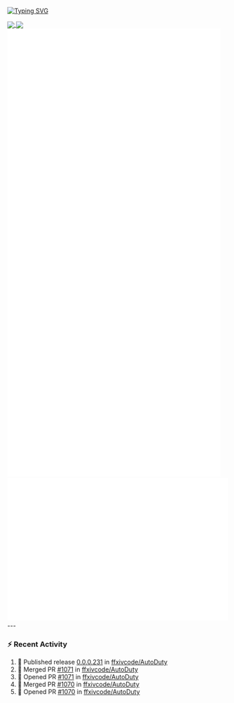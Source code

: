 [![Typing SVG](https://readme-typing-svg.demolab.com?font=Fira+Code&duration=1000&pause=1000&multiline=true&repeat=false&width=435&lines=Simon+Latusek+%7C+Gameplay+Engineer)](https://git.io/typing-svg)

<a href="https://github.com/anuraghazra/github-readme-stats">
  <img height=200 align="center" src="https://github-readme-stats.vercel.app/api?username=erdelf&theme=radical" />
</a>
<a href="https://github.com/anuraghazra/convoychat">
  <img height=200 align="center" src="https://streak-stats.demolab.com?user=erdelf&theme=radical&mode=weekly" />
</a>

<picture>
  <img src="/github-metrics.svg" alt="Metrics">
</picture>

<picture>
  <img src="/github-metrics-achievements.svg" alt="Achievements">
</picture>
---

### :zap: Recent Activity
<!--START_SECTION:activity-->
1. 🚀 Published release [0.0.0.231](https://github.com/ffxivcode/AutoDuty/releases/tag/0.0.0.231) in [ffxivcode/AutoDuty](https://github.com/ffxivcode/AutoDuty)
2. 🎉 Merged PR [#1071](https://github.com/ffxivcode/AutoDuty/pull/1071) in [ffxivcode/AutoDuty](https://github.com/ffxivcode/AutoDuty)
3. 💪 Opened PR [#1071](https://github.com/ffxivcode/AutoDuty/pull/1071) in [ffxivcode/AutoDuty](https://github.com/ffxivcode/AutoDuty)
4. 🎉 Merged PR [#1070](https://github.com/ffxivcode/AutoDuty/pull/1070) in [ffxivcode/AutoDuty](https://github.com/ffxivcode/AutoDuty)
5. 💪 Opened PR [#1070](https://github.com/ffxivcode/AutoDuty/pull/1070) in [ffxivcode/AutoDuty](https://github.com/ffxivcode/AutoDuty)
<!--END_SECTION:activity-->

<!--
**erdelf/erdelf** is a ✨ _special_ ✨ repository because its `README.md` (this file) appears on your GitHub profile.

Here are some ideas to get you started:

- 🔭 I’m currently working on ...
- 🌱 I’m currently learning ...
- 👯 I’m looking to collaborate on ...
- 🤔 I’m looking for help with ...
- 💬 Ask me about ...
- 📫 How to reach me: ...
- 😄 Pronouns: ...
- ⚡ Fun fact: ...
-->
